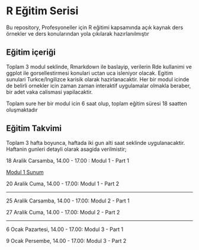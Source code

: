 # R Eğitim Serisi
Bu repository, Profesyoneller için R eğitimi kapsamında açık kaynak ders örnekler ve ders konularından yola çıkılarak hazırlanılmıştır

## Eğitim içeriği 
Toplam 3 modul seklinde, Rmarkdown ile baslayip, verilerin Rde kullanimi ve ggplot ile gorsellestirmesi konulari uctan uca isleniyor olacak. Egitim sunulari Turkce/Ingilizce karisik olarak hazirlanacaktir. Her bir modul icinde de belirli ornekler icin zaman zaman interaktif uygulamalar olmakla beraber, bir adet vaka calismasi yapilacaktir. 

Toplam sure her bir modul icin 6 saat olup, toplam eğitim süresi 18 saatten oluşmaktadır

## Eğitim Takvimi 
Toplam 3 hafta boyunca, haftada iki gun alti saat seklinde uygulanacaktir. Haftanin gunleri detayli olarak asagida verilmistir;

18 Aralik Carsamba, 14.00 - 17.00 : Modul 1 - Part 1 

[Modul 1 Sunum](https://github.com/oevkaya/R-Course-Materials/blob/600fa08fb7e0344d43cd233155ed643cd402b4cc/Mod%C3%BCl-1/Rmd%20Introduction.pdf)

20 Aralik Cuma, 14.00 - 17.00: Modul 1 - Part 2

---

25 Aralik Carsamba, 14.00 - 17.00: Modul 2 - Part 1

27 Aralik Cuma, 14.00 - 17.00: Modul 2 - Part 2

---

6 Ocak Pazartesi, 14.00 - 17.00: Modul 3 - Part 1

9 Ocak Persembe, 14.00 - 17.00: Modul 3 - Part 2

